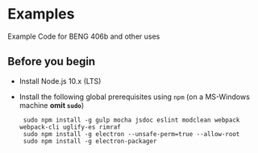 # Examples
Example Code for BENG 406b and other uses

## Before you begin

 * Install Node.js 10.x (LTS)
 * Install the following global prerequisites using `npm` (on a MS-Windows
   machine __omit `sudo`__)

        sudo npm install -g gulp mocha jsdoc eslint modclean webpack webpack-cli uglify-es rimraf 
        sudo npm install -g electron --unsafe-perm=true --allow-root
        sudo npm install -g electron-packager

### 


